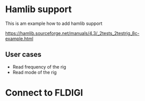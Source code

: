 # Hamlib support

This is am example how to add hamlib support

https://hamlib.sourceforge.net/manuals/4.3/_2tests_2testrig_8c-example.html

## User cases

* Read frequency of the rig
* Read mode of the rig

# Connect to FLDIGI

